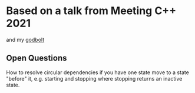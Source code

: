 # Based on a talk from Meeting C++ 2021

and my [godbolt](https://godbolt.org/#z:OYLghAFBqRAWIDGB7AJgUwKKoJYBdkAnAGhxAgDMcAbdAOwEMBbdEAcgEY3iLk68Ayoga0QHACw8%2BeAKoBndAAUAHuwAM3AFZji1BnVCIApACYAQqbPEFtRHhx9y9VAGFk1AK5M6O5wBkcOnQAOS8AI3RCEAAOaOIAB2Q5fAc6N09vHUTk%2Bz4AoNCmCKjY63RbXLoBPAZCPHSvHw4yitTq2rx8kPDInTkauobM5v6OrsLisQBKa2QPQkRWNlMAZkDETwwAaiMVlwA3dDsiXcwjNQBBVfXN9B29vA942lPzq5M1ug2Pbd2XB36hHQzFel2uX1u9xcLCYRAAnqD3p9vr89oDAsAAPr7HDoADuiLeGwYcjkWwAKsgANb0N5GADsFkuWxZWwohFxdFQW2JpK2LjgDEEkRxi12TIurLZHOcW0BHjsW2CzHK6FJAqFAhFODFKwlDIAIuK6Zd5YqBMhEDS8HTGW8pRareg8BBKTS6FsAPQAKgI7u9nqmDIs9KNettYf1prwhAVeC2mC5iUCNrtoeN0djioAsmq5AxgOhg4aM1dLryyRrhYRRUWwXbLvEPGFqDqQPbWftkDhuQo8MqWBB%2BqgQCB0QZsbi8V7vYwWAGg2mjczO93uSg6EE7BBE6hk/xFyHl5LVz25c5c6SC%2Bgh3gR2OYxjJ/iZywr4WF8X0yuWV2z7g5A3LcXUPEswUbDl9iFVgOxZYdRw8OgcAARw8dBMXiGM/kda1Ti2JhMTkS1cPDetIxNC5PU9Ck4XiNUajwO54iFRjCDoMAwDeM14zcTcjkY1xBWrWtbQlKVeOA9BBM1bVFlve9EJQtCMKwvYcOdPDRkYqYthAfDCOI515NHWFDlvaCplA78T1/Ndzy5S980LYyHw5CccRfH0mDkYBPyXUtYK2P9uQAoD%2BIgKzj3iSDoPbH85TvBCkNQ9DMMIbDDJtFZMH0oinSy/V01IssLm4rYDRwQC%2BEk6ThJ1OsrgbGzysqsK7CkqstRreqXMUlKVPStTMs0hj0B0vSCLy60XNMm8tLGyKKKlIwAFYLDWug0Fa2pUFWo0VoNflqv4jqhK62seWO7dd33PAdNMAA2R6dkZIFHjYo6%2BPa2rzp6%2BCQFmiBJsyyzjWst5opwKDGLi5r/r65S0oy/K8OBlHipLDHMzjJUVVodUztkhri3i1b1rMTbQp2va9paqqvoEzqifPfsVRc8csQ86cfTndBP1JxkdniqU3vmD0Kvpmqme6uT/qYBgaUxBGiyG9HMFdalaSXUHiuWorCvI8CSqorY/GdMlgChu48DgSqtgILYGHt%2BjIjeFN8IYQIItEwLpYuhQZZVqM4aJgA6UKrpA0spQD2tQ4UBy82vCBTBMAAJHBU6DXXWVj%2BrQ7al0bu7fgvwNbOxNzsO%2BwHG9U4AJWQeW6Cz6Oq8D%2BOLyT5zU4AcWQNAwjhIsTBMCvArzxZw9ayPvax5qTeCZACXi2v8bkP36q2QJ8AC%2BKGA8B2I4ZqT7kOne8E71nBwbpv9FbnOWQPh3C9P3ZDrl5AzOPmqpgL2fi4pjLuPI2UpF7IC2HiWoSEDBsiIFsDwChHYUFYvhL%2BKsABiWwAC02C8IuD0LA%2BwqA4T4RwMAOA8Y4DlHiIFKir9uTvwSveQGP8TqoD/oXHcSYS6piPCAhenpn4QIYWfbeSFL41zZrfZuWd/4M24XuXhwC97NQYZ3RO7466jwAFIDzgMgB%2BlcWTqLYduARYELhsBmNQdgK1uA%2BDYBoYgyB2AuEsJYOUcwFh3FWFwYgeB1DWOIPAEA6BlBHEPkQUg5BajADkIofQ5QBAGLxI4/xKAmDxBoEKVIiSgjUBScvRxzjMnZNoFEYkE4YyISpMQMpNBIgAHlD5FLSUE4g4SjgXEIPE9g3AumIGqLgRx3BeD8CECIVgEgpD8HkEoVQTitA6EIYYDx5hdA4DCHIcAEUXGYVSDstg2Dhzv2MOYSwJg1A4IAOoiGoLc8JMYnbYJuXRVA%2Bh7CIEeYQQgRBuBEXmIsPod5Aj5OSak9J3AYzoCWP4vEhAGDxHYFwGxdiHEdNcWwTAETEBRMIFsZQ0QHrYIeuIHkqytgQBqXQKkOkIDuIuRshMuACAEr8VMaFQTLLECpGINQahdDsHEBipZLj%2BnWBAIKwJSyeWHEIMkRw4ggA%3D%3D)

## Open Questions

How to resolve circular dependencies if you have one state move to a state "before" it, e.g. starting and stopping where stopping returns an inactive state.